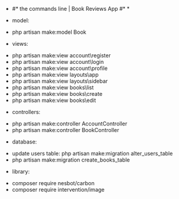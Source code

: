 * #* the commands line | Book Reviews App #* *

+ model:
- php artisan  make:model Book

+ views:
- php artisan make:view account\register
- php artisan make:view account\login
- php artisan make:view account\profile
- php artisan make:view layouts\app
- php artisan make:view layouts\sidebar
- php artisan make:view books\list
- php artisan make:view books\create
- php artisan make:view books\edit

+ controllers:
- php artisan make:controller AccountController
- php artisan make:controller BookController

+ database:
- update users table: php artisan make:migration alter_users_table
- php artisan make:migration create_books_table

+ library: 
- composer require nesbot/carbon
- composer require intervention/image